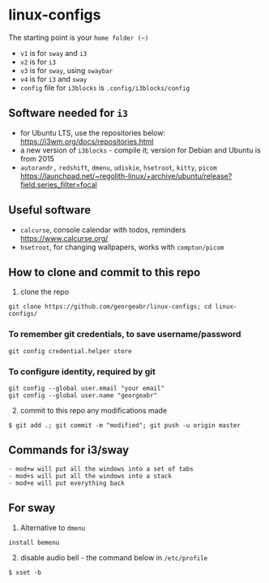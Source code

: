 # linux-configs

The starting point is your `home folder (~)`
- `v1` is for `sway` and `i3`
- `v2` is for `i3`
- `v3` is for `sway`, using `swaybar`
- `v4` is for `i3` and `sway`
- `config` file for `i3blocks` is `.config/i3blocks/config`

## Software needed for `i3`
- for Ubuntu LTS, use the repositories below:  
https://i3wm.org/docs/repositories.html
- a new version of `i3blocks` - compile it; version for Debian and Ubuntu is from 2015  
- `autorandr,` `redshift`, `dmenu`, `udiskie`, `hsetroot`, `kitty`, `picom`  
https://launchpad.net/~regolith-linux/+archive/ubuntu/release?field.series_filter=focal  

## Useful software

- `calcurse`, console calendar with todos, reminders  
https://www.calcurse.org/
- `hsetroot`, for changing wallpapers, works with `compton/picom`
## How to clone and commit to this repo
1. clone the repo
```
git clone https://github.com/georgeabr/linux-configs; cd linux-configs/
```

### To remember git credentials, to save username/password
```
git config credential.helper store
```

### To configure identity, required by git
```
git config --global user.email "your email"
git config --global user.name "georgeabr"
```

2. commit to this repo any modifications made

```
$ git add .; git commit -m "modified"; git push -u origin master
```

## Commands for i3/sway
```
- mod+w will put all the windows into a set of tabs
- mod+s will put all the windows into a stack
- mod+e will put everything back
```

## For sway
1. Alternative to `dmenu`
```
install bemenu
```
2. disable audio bell - the command below in `/etc/profile`  
```
$ xset -b
``` 

